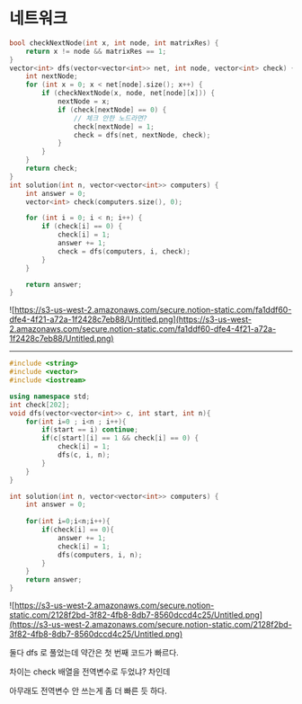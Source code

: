 # 네트워크

```cpp
bool checkNextNode(int x, int node, int matrixRes) {
    return x != node && matrixRes == 1;
}
vector<int> dfs(vector<vector<int>> net, int node, vector<int> check) {
    int nextNode;
    for (int x = 0; x < net[node].size(); x++) {
        if (checkNextNode(x, node, net[node][x])) {
            nextNode = x;
            if (check[nextNode] == 0) {
                // 체크 안한 노드라면?
                check[nextNode] = 1;
                check = dfs(net, nextNode, check);
            }
        }
    }
    return check;
}
int solution(int n, vector<vector<int>> computers) {
    int answer = 0;
    vector<int> check(computers.size(), 0);

    for (int i = 0; i < n; i++) {
        if (check[i] == 0) {
            check[i] = 1;
            answer += 1;
            check = dfs(computers, i, check);
        }
    }

    return answer;
}
```

![https://s3-us-west-2.amazonaws.com/secure.notion-static.com/fa1ddf60-dfe4-4f21-a72a-1f2428c7eb88/Untitled.png](https://s3-us-west-2.amazonaws.com/secure.notion-static.com/fa1ddf60-dfe4-4f21-a72a-1f2428c7eb88/Untitled.png)

---

```cpp
#include <string>
#include <vector>
#include <iostream>

using namespace std;
int check[202];
void dfs(vector<vector<int>> c, int start, int n){
    for(int i=0 ; i<n ; i++){
        if(start == i) continue;
        if(c[start][i] == 1 && check[i] == 0) {
            check[i] = 1;
            dfs(c, i, n);
        }
    }
}

int solution(int n, vector<vector<int>> computers) {
    int answer = 0;
    
    for(int i=0;i<n;i++){
        if(check[i] == 0){
            answer += 1;
            check[i] = 1;
            dfs(computers, i, n);
        }
    }
    return answer;
}
```

![https://s3-us-west-2.amazonaws.com/secure.notion-static.com/2128f2bd-3f82-4fb8-8db7-8560dccd4c25/Untitled.png](https://s3-us-west-2.amazonaws.com/secure.notion-static.com/2128f2bd-3f82-4fb8-8db7-8560dccd4c25/Untitled.png)

둘다 dfs 로 풀었는데 약간은 첫 번째 코드가 빠르다.

차이는 check 배열을 전역변수로 두었냐? 차인데

아무래도 전역변수 안 쓰는게 좀 더 빠른 듯 하다.